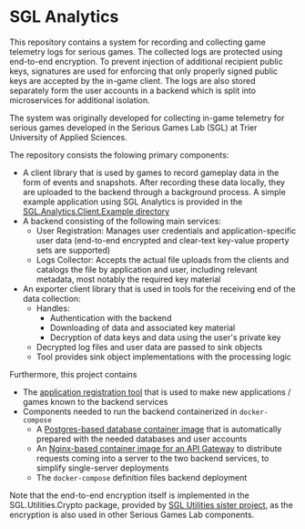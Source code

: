 # SGL Analytics

This repository contains a system for recording and collecting game telemetry logs for serious games.
The collected logs are protected using end-to-end encryption.
To prevent injection of additional recipient public keys, signatures are used for enforcing that only properly signed public keys are accepted by the in-game client.
The logs are also stored separately form the user accounts in a backend which is split into microservices for additional isolation.

The system was originally developed for collecting in-game telemetry for serious games developed in the Serious Games Lab (SGL) at Trier University of Applied Sciences.

The repository consists the folowing primary components:
- A client library that is used by games to record gameplay data in the form of events and snapshots.
	After recording these data locally, they are uploaded to the backend through a background process.
	A simple example application using SGL Analytics is provided in the [SGL.Analytics.Client.Example directory](SGL.Analytics.Client.Example/)
- A backend consisting of the following main services:
	- User Registration: Manages user credentials and application-specific user data (end-to-end encrypted and clear-text key-value property sets are supported)
	- Logs Collector: Accepts the actual file uploads from the clients and catalogs the file by application and user, including relevant metadata, most notably the required key material
- An exporter client library that is used in tools for the receiving end of the data collection:
	- Handles:
		- Authentication with the backend
		- Downloading of data and associated key material
		- Decryption of data keys and data using the user's private key
	- Decrypted log files and user data are passed to sink objects
	- Tool provides sink object implementations with the processing logic

Furthermore, this project contains
- The [application registration tool](SGL.Analytics.Backend.AppRegistrationTool/index.md) that is used to make new applications / games known to the backend services
- Components needed to run the backend containerized in `docker-compose`
	- A [Postgres-based database container image](SGL.Analytics.Backend.DB/) that is automatically prepared with the needed databases and user accounts
	- An [Nginx-based container image for an API Gateway](SGL.Analytics.Backend.APIGW/) to distribute requests coming into a server to the two backend services, to simplify single-server deployments
	- The `docker-compose` definition files backend deployment

Note that the end-to-end encryption itself is implemented in the SGL.Utilities.Crypto package, provided by [SGL Utilities sister project](../sgl-utilities), as the encryption is also used in other Serious Games Lab components.
